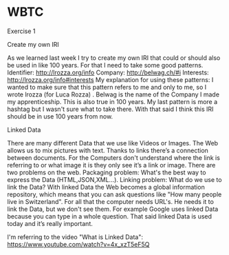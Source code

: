 # WBTC
Exercise 1

Create my own IRI

As we learned last week I try to create my own IRI that could or should also be used in like 100 years. For that I need to take some good patterns.
Identifier: http://lrozza.org/info
Company: http://belwag.ch/#i
Interests: http://lrozza.org/info#interests
My explanation for using these patterns:
I wanted to make sure that this pattern refers to me and only to me, so I wrote lrozza (for Luca Rozza) .
Belwag is the name of the Company I made my apprenticeship. This is also true in 100 years.
My last pattern is more a hashtag but I wasn't sure what to take there.
With that said I think this IRI should be in use 100 years from now.

Linked Data

There are many different Data that we use like Videos or Images. The Web allows us to mix pictures with text. Thanks to links there’s a connection between documents. For the Computers don't understand where the link is referring to or what image it is they only see it’s a link or image. There are two problems on the web. Packaging problem: What's the best way to express the Data (HTML,JSON,XML...). Linking problem: What do we use to link the Data? With linked Data the Web becomes a global information repository, which means that you can ask questions like "How many people live in Switzerland". For all that the computer needs URL's. He needs it to link the Data, but we don't see them. For example Google uses linked Data because you can type in a whole question. That said linked Data is used today and it’s really important.


I'm referring to the video "What is Linked Data": https://www.youtube.com/watch?v=4x_xzT5eF5Q
